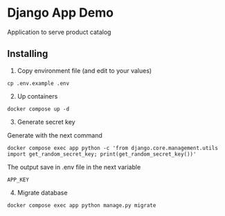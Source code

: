 # Django App Demo

Application to serve product catalog

## Installing

1. Copy environment file (and edit to your values)

```shell
cp .env.example .env
```

2. Up containers

```shell
docker compose up -d
```

3. Generate secret key

Generate with the next command

```shell
docker compose exec app python -c 'from django.core.management.utils import get_random_secret_key; print(get_random_secret_key())'
```

The output save in .env file in the next variable

```
APP_KEY
```

4. Migrate database

```shell
docker compose exec app python manage.py migrate
```
